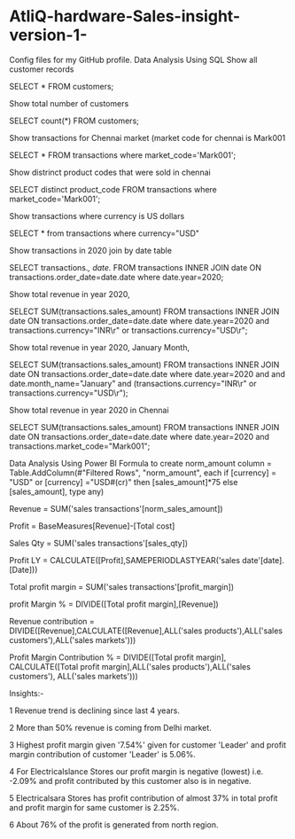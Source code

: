 # AtliQ-hardware-Sales-insight-version-1-
Config files for my GitHub profile.
Data Analysis Using SQL
Show all customer records

SELECT * FROM customers;

Show total number of customers

SELECT count(*) FROM customers;

Show transactions for Chennai market (market code for chennai is Mark001

SELECT * FROM transactions where market_code='Mark001';

Show distrinct product codes that were sold in chennai

SELECT distinct product_code FROM transactions where market_code='Mark001';

Show transactions where currency is US dollars

SELECT * from transactions where currency="USD"

Show transactions in 2020 join by date table

SELECT transactions.*, date.* FROM transactions INNER JOIN date ON transactions.order_date=date.date where date.year=2020;

Show total revenue in year 2020,

SELECT SUM(transactions.sales_amount) FROM transactions INNER JOIN date ON transactions.order_date=date.date where date.year=2020 and transactions.currency="INR\r" or transactions.currency="USD\r";

Show total revenue in year 2020, January Month,

SELECT SUM(transactions.sales_amount) FROM transactions INNER JOIN date ON transactions.order_date=date.date where date.year=2020 and and date.month_name="January" and (transactions.currency="INR\r" or transactions.currency="USD\r");

Show total revenue in year 2020 in Chennai

SELECT SUM(transactions.sales_amount) FROM transactions INNER JOIN date ON transactions.order_date=date.date where date.year=2020 and transactions.market_code="Mark001";

Data Analysis Using Power BI
Formula to create norm_amount column
= Table.AddColumn(#"Filtered Rows", "norm_amount", each if [currency] = "USD" or [currency] ="USD#(cr)" then [sales_amount]*75 else [sales_amount], type any)

Revenue = SUM('sales transactions'[norm_sales_amount])

Profit = BaseMeasures[Revenue]-[Total cost]

Sales Qty = SUM('sales transactions'[sales_qty]) 

Profit LY = CALCULATE([Profit],SAMEPERIODLASTYEAR('sales date'[date].[Date]))

Total profit margin = SUM('sales transactions'[profit_margin])

profit Margin % = DIVIDE([Total profit margin],[Revenue])

Revenue contribution = DIVIDE([Revenue],CALCULATE([Revenue],ALL('sales products'),ALL('sales customers'),ALL('sales markets')))

Profit Margin Contribution % = DIVIDE([Total profit margin], CALCULATE([Total profit margin],ALL('sales products'),ALL('sales customers'), ALL('sales markets')))


Insights:-

1 Revenue trend is declining since last 4 years.

2 More than 50% revenue is coming from Delhi market.

3 Highest profit margin given '7.54%' given for customer 'Leader' and profit margin contribution of customer 'Leader' is 5.06%.

4 For Electricalslance Stores our profit margin is negative (lowest) i.e. -2.09% and profit contributed by this customer also is in negative.

5 Electricalsara Stores has profit contribution of almost 37% in total profit and profit margin for same customer is 2.25%.

6 About 76% of the profit is generated from north region.



